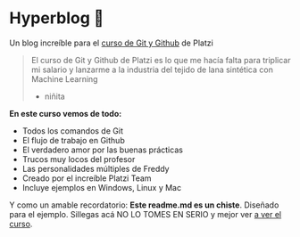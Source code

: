 # Hyperblog 💚
Un blog increíble para el [curso de Git y Github](http://https://platzi.com/cursos/git-github/ "curso de Git y Github") de Platzi
>El curso de Git y Github de Platzi es lo que me hacía falta para triplicar mi salario y lanzarme a la industria del tejido de lana sintética con Machine Learning
> - niñita

**En este curso vemos de todo:**
* Todos los comandos de Git
* El flujo de trabajo en Github
* El verdadero amor por las buenas prácticas
* Trucos muy locos del profesor
* Las personalidades múltiples de Freddy
* Creado por el increíble Platzi Team
* Incluye ejemplos en Windows, Linux y Mac

Y como un amable recordatorio: **Este readme.md es un chiste**. Diseñado para el ejemplo. Sillegas acá NO LO TOMES EN SERIO y mejor ver [a ver el curso](http://https://platzi.com/cursos/git-github/ "a ver el curso").